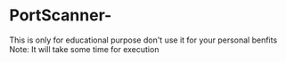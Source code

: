 # PortScanner-
This is only for educational purpose don't use it for your personal benfits
Note: It will take some time for execution
